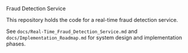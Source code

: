  Fraud Detection Service

This repository holds the code for a real-time fraud detection service.

See `docs/Real-Time_Fraud_Detection_Service.md` and `docs/Implementation_Roadmap.md` for system design and implementation phases.